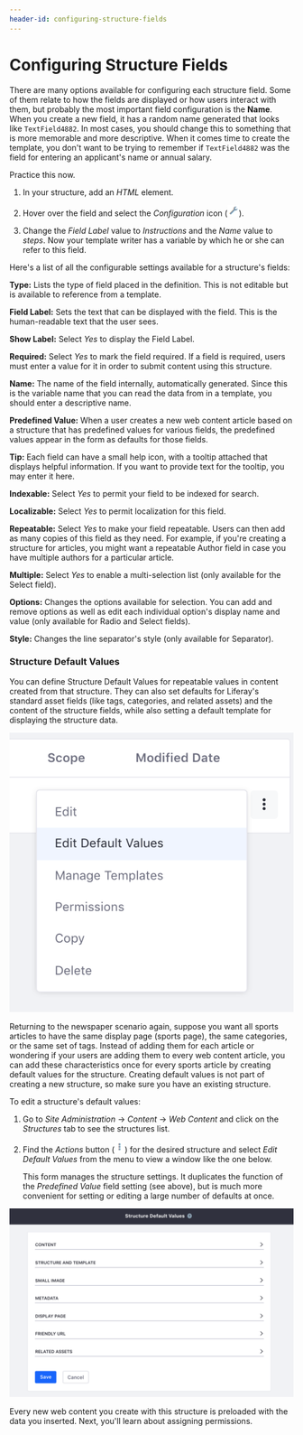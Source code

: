 ```yaml
---
header-id: configuring-structure-fields
---
```


# Configuring Structure Fields

There are many options available for configuring each structure field. Some of
them relate to how the fields are displayed or how users interact with them, but
probably the most important field configuration is the **Name**. When you create
a new field, it has a random name generated that looks like `TextField4882`. In
most cases, you should change this to something that is more memorable and more
descriptive. When it comes time to create the template, you don't want to be
trying to remember if `TextField4882` was the field for entering an applicant's
name or annual salary.

Practice this now.

1.  In your structure, add an *HTML* element.

2.  Hover over the field and select the *Configuration* icon 
    (![Configuration](../../../../../images/icon-wrench.png)).

3.  Change the *Field Label* value to *Instructions* and the *Name* value to
    *steps*. Now your template writer has a variable by which he or she can
    refer to this field.

Here's a list of all the configurable settings available for a structure's
fields:

**Type:** Lists the type of field placed in the definition. This is not editable
but is available to reference from a template.

**Field Label:** Sets the text that can be displayed with the field. This is the
human-readable text that the user sees.

**Show Label:** Select *Yes* to display the Field Label.

**Required:** Select *Yes* to mark the field required. If a field is required,
users must enter a value for it in order to submit content using this structure.

**Name:** The name of the field internally, automatically generated. Since this
is the variable name that you can read the data from in a template, you should
enter a descriptive name.

**Predefined Value:** When a user creates a new web content article based on a
structure that has predefined values for various fields, the predefined values
appear in the form as defaults for those fields.

**Tip:** Each field can have a small help icon, with a tooltip attached that
displays helpful information. If you want to provide text for the tooltip, you
may enter it here.

**Indexable:** Select *Yes* to permit your field to be indexed for search.

**Localizable:** Select *Yes* to permit localization for this field.

**Repeatable:** Select *Yes* to make your field repeatable. Users can then add
as many copies of this field as they need. For example, if you're creating
a structure for articles, you might want a repeatable Author field in case you
have multiple authors for a particular article.

**Multiple:** Select *Yes* to enable a multi-selection list (only available for
the Select field).

**Options:** Changes the options available for selection. You can add and remove
options as well as edit each individual option's display name and value (only
available for Radio and Select fields).

**Style:** Changes the line separator's style (only available for Separator).

### Structure Default Values

You can define Structure Default Values for repeatable values in content created
from that structure. They can also set defaults for Liferay's standard asset
fields (like tags, categories, and related assets) and the content of the
structure fields, while also setting a default template for displaying the
structure data.

![Figure 1: You can edit default values via the *Actions* button of the Manage Structures interface.](../../../../../images/structure-actions.png)

Returning to the newspaper scenario again, suppose you want all sports articles
to have the same display page (sports page), the same categories, or the same
set of tags. Instead of adding them for each article or wondering if your users
are adding them to every web content article, you can add these characteristics
once for every sports article by creating default values for the structure.
Creating default values is not part of creating a new structure, so make sure
you have an existing structure.

To edit a structure's default values:

1.  Go to *Site Administration* &rarr; *Content* &rarr; *Web Content* and click
    on the *Structures* tab to see the structures list.

2.  Find the *Actions* button (![Actions](../../../../../images/icon-actions.png)) 
    for the desired structure and select *Edit Default Values* from the menu to 
    view a window like the one below.

    This form manages the structure settings. It duplicates the function of the
    *Predefined Value* field setting (see above), but is much more convenient
    for setting or editing a large number of defaults at once.

![Figure 2: You can define values for your structure fields and the standard asset metadata fields.](../../../../../images/structure-default-values.png)


Every new web content you create with this structure is preloaded with the
data you inserted. Next, you'll learn about assigning permissions.
